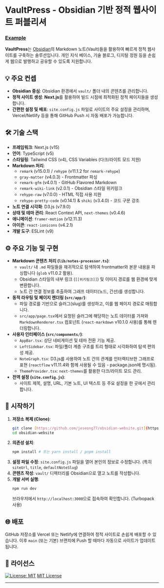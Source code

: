 # VaultPress - Obsidian 기반 정적 웹사이트 퍼블리셔

### [Example](https://www.jeseong.com)

**VaultPress**는 [Obsidian](https://obsidian.md/)의 Markdown 노트(Vault)들을 활용하여 빠르게 정적 웹사이트를 구축하는 솔루션입니다. 개인 지식 베이스, 기술 블로그, 디지털 정원 등을 손쉽게 웹으로 발행하고 공유할 수 있도록 지원합니다.

## 💡 주요 컨셉

* **Obsidian 중심**: Obsidian 환경에서 `vault/` 폴더 내의 콘텐츠를 관리합니다.
* **정적 사이트 생성**: **Next.js**를 활용하여 빌드 시점에 최적화된 정적 페이지들을 생성합니다.
* **간편한 설정 및 배포**: `site.config.js` 파일로 사이트의 주요 설정을 관리하며, Vercel/Netlify 등을 통해 GitHub Push 시 자동 배포가 가능합니다.

## 🛠️ 기술 스택

* **프레임워크**: Next.js (v15)
* **언어**: TypeScript (v5)
* **스타일링**: Tailwind CSS (v4), CSS Variables (다크/라이트 모드 지원)
* **Markdown 처리**:
    * `remark` (v15.0.1) / `rehype` (v11.1.2 for `remark-rehype`)
    * `gray-matter` (v4.0.3) - Frontmatter 파싱
    * `remark-gfm` (v4.0.1) - GitHub Flavored Markdown
    * `remark-wiki-link` (v2.0.1) - Obsidian 스타일 위키링크
    * `rehype-raw` (v7.0.0) - HTML 직접 사용 지원
    * `rehype-pretty-code` (v0.14.1) & `shiki` (v3.4.0) - 코드 구문 강조
* **노트 연결 시각화**: D3.js (v7.9.0)
* **상태 및 테마 관리**: React Context API, `next-themes` (v0.4.6)
* **애니메이션**: `framer-motion` (v12.11.3)
* **아이콘**: `react-ionicons` (v4.2.1)
* **개발 도구**: ESLint (v9)

## ⚙️ 주요 기능 및 구현

* **Markdown 콘텐츠 처리 (`lib/notes-processor.ts`)**:
    * `vault/` 내 `.md` 파일들을 재귀적으로 탐색하여 frontmatter와 본문 내용을 파싱합니다 (`glob` v11.0.2 활용).
    * Obsidian 스타일의 내부 링크 (`[[위키링크]]`) 및 이미지 경로를 웹 환경에 맞게 변환합니다.
    * 노트 간 연결 정보를 추출하여 그래프 데이터(노드, 간선)를 생성합니다.
* **동적 라우팅 및 페이지 렌더링 (`src/app/`)**:
    * 파일 경로를 기반으로 슬러그(slug)를 생성하고, 이를 웹 페이지 경로로 매핑합니다.
    * `src/app/page.tsx`에서 요청된 슬러그에 해당하는 노트 데이터를 가져와 `MarkdownRenderer.tsx` 컴포넌트 (`react-markdown` v10.1.0 사용)를 통해 렌더링합니다.
* **사용자 인터페이스 (`src/components/`)**:
    * `AppBar.tsx`: 상단 네비게이션 및 테마 전환 기능 제공.
    * `LeftSidebar.tsx`: 파일/폴더 계층 구조를 트리 형태로 시각화하여 탐색 편의성 제공.
    * `NoteGraph.tsx`: D3.js를 사용하여 노트 간의 관계를 인터랙티브한 그래프로 표현 (`reactflow` v11.11.4와 함께 사용될 수 있음 - package.json에 명시됨).
    * `ThemeProvider.tsx`: `next-themes`를 활용한 다크/라이트 모드 관리.
* **전역 설정 (`site.config.js`)**:
    * 사이트 제목, 설명, URL, 기본 노트, UI 텍스트 등 주요 설정을 한 곳에서 관리합니다.

## 🚀 시작하기

1.  **저장소 복제 (Clone)**:
    ```bash
    git clone [https://github.com/jeseong77/obsidian-website.git](https://github.com/jeseong77/obsidian-website.git)
    cd obsidian-website
    ```
2.  **의존성 설치**:
    ```bash
    npm install # 또는 yarn install / pnpm install
    ```
3.  **설정 파일 수정**: `site.config.js` 파일을 열어 본인의 정보로 수정합니다. (특히 `siteUrl`, `title`, `defaultNoteSlug`)
4.  **콘텐츠 작성**: `vault/` 디렉터리를 Obsidian으로 열고 노트를 작성합니다.
5.  **개발 서버 실행**:
    ```bash
    npm run dev
    ```
    브라우저에서 `http://localhost:3000`으로 접속하여 확인합니다. (Turbopack 사용)

## 🌐 배포

GitHub 저장소를 Vercel 또는 Netlify에 연결하여 정적 사이트로 손쉽게 배포할 수 있습니다. 이후 `main` (또는 기본) 브랜치에 Push 할 때마다 자동으로 사이트가 업데이트됩니다.

## 📄 라이선스

[![License: MIT](https://img.shields.io/badge/License-MIT-yellow.svg)](https://opensource.org/licenses/MIT)
[MIT License](LICENSE.md)

---
